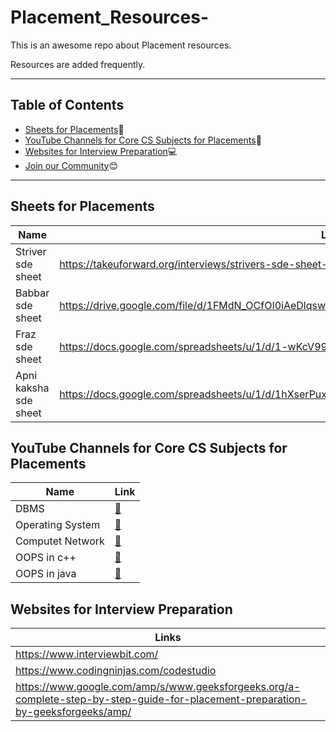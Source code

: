 # Placement_Resources-
This is an awesome repo about Placement resources. 

Resources are added frequently. 

---
## Table of Contents
- [Sheets for Placements](#Sheets-for-Placements):blue_book:
- [YouTube Channels for Core CS Subjects for Placements](#youtube-channels-for-Core-CS-Subjects-for-placements):incoming_envelope:
- [Websites for Interview Preparation](#websites-for-Interview-Preperation):computer:
- [Join our Community](#join-our-community):blush:
---

## Sheets for Placements 
|Name|Link|
|----|----|
|Striver sde sheet |https://takeuforward.org/interviews/strivers-sde-sheet-top-coding-interview-problems/|
|Babbar sde sheet|https://drive.google.com/file/d/1FMdN_OCfOI0iAeDlqswCiC2DZzD4nPsb/view|
|Fraz sde sheet|https://docs.google.com/spreadsheets/u/1/d/1-wKcV99KtO91dXdPkwmXGTdtyxAfk1mbPXQg81R9sFE/htmlview|
|Apni kaksha sde sheet|https://docs.google.com/spreadsheets/u/1/d/1hXserPuxVoWMG9Hs7y8wVdRCJTcj3xMBAEYUOXQ5Xag/htmlview|

## YouTube Channels for Core CS Subjects for Placements
|Name|Link|
|----|----|
|DBMS|[🔗](https://youtube.com/playlist?list=PLDzeHZWIZsTpukecmA2p5rhHM14bl2dHU)|
|Operating System|[🔗](https://youtube.com/playlist?list=PLDzeHZWIZsTr3nwuTegHLa2qlI81QweYG)|
|Computet Network|[🔗](https://youtu.be/IPvYjXCsTg8)|
|OOPS in c++|[🔗](https://youtube.com/playlist?list=PLDzeHZWIZsTqouGFa8IyE8K-5hbtAppCC)|
|OOPS in java|[🔗](https://youtube.com/playlist?list=PL9gnSGHSqcno1G3XjUbwzXHL8_EttOuKk)|

## Websites for Interview Preparation 
|Links|
|-----|
|https://www.interviewbit.com/|
|https://www.codingninjas.com/codestudio|
|https://www.google.com/amp/s/www.geeksforgeeks.org/a-complete-step-by-step-guide-for-placement-preparation-by-geeksforgeeks/amp/|
